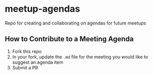 # meetup-agendas
Repo for creating and collaborating on agendas for future meetups

## How to Contribute to a Meeting Agenda
1. Fork this repo
2. In your fork, update the `.md` file for the meeting you would like to suggest an agenda item
3. Submit a PR
